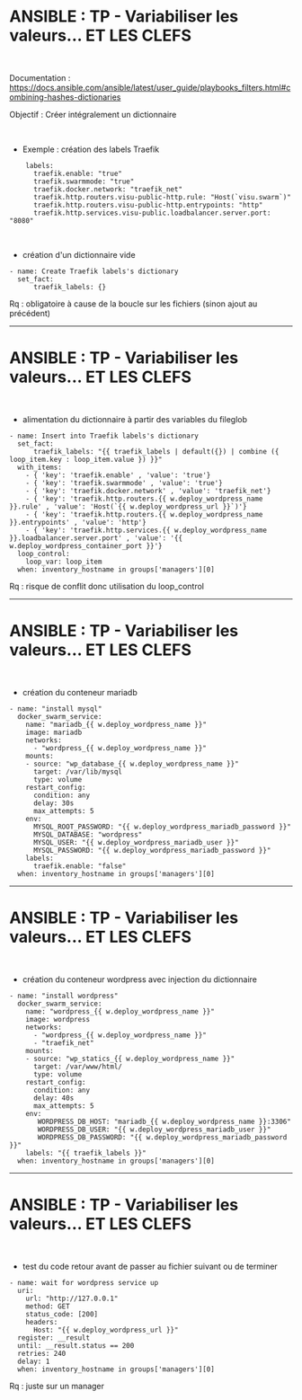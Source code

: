 

# ANSIBLE : TP - Variabiliser les valeurs... ET LES CLEFS


<br>

Documentation :
https://docs.ansible.com/ansible/latest/user_guide/playbooks_filters.html#combining-hashes-dictionaries

Objectif : Créer intégralement un dictionnaire

<br>

* Exemple : création des labels Traefik

```
    labels:
      traefik.enable: "true"
      traefik.swarmmode: "true"
      traefik.docker.network: "traefik_net"
      traefik.http.routers.visu-public-http.rule: "Host(`visu.swarm`)"
      traefik.http.routers.visu-public-http.entrypoints: "http"
      traefik.http.services.visu-public.loadbalancer.server.port: "8080"
```

<br>

* création d'un dictionnaire vide

```
- name: Create Traefik labels's dictionary
  set_fact:
      traefik_labels: {}
```

Rq : obligatoire à cause de la boucle sur les fichiers (sinon ajout au précédent)

-----------------------------------------------------------------------------------------------------------------------------------

# ANSIBLE : TP - Variabiliser les valeurs... ET LES CLEFS


<br>

* alimentation du dictionnaire à partir des variables du fileglob

```
- name: Insert into Traefik labels's dictionary
  set_fact:
      traefik_labels: "{{ traefik_labels | default({}) | combine ({ loop_item.key : loop_item.value }) }}"
  with_items:
    - { 'key': 'traefik.enable' , 'value': 'true'}
    - { 'key': 'traefik.swarmmode' , 'value': 'true'}
    - { 'key': 'traefik.docker.network' , 'value': 'traefik_net'}
    - { 'key': 'traefik.http.routers.{{ w.deploy_wordpress_name }}.rule' , 'value': 'Host(`{{ w.deploy_wordpress_url }}`)'}
    - { 'key': 'traefik.http.routers.{{ w.deploy_wordpress_name }}.entrypoints' , 'value': 'http'}
    - { 'key': 'traefik.http.services.{{ w.deploy_wordpress_name }}.loadbalancer.server.port' , 'value': '{{ w.deploy_wordpress_container_port }}'}
  loop_control:
    loop_var: loop_item
  when: inventory_hostname in groups['managers'][0]
```

Rq : risque de conflit donc utilisation du loop_control

-----------------------------------------------------------------------------------------------------------------------------------

# ANSIBLE : TP - Variabiliser les valeurs... ET LES CLEFS

<br>

* création du conteneur mariadb

```
- name: "install mysql"
  docker_swarm_service:
    name: "mariadb_{{ w.deploy_wordpress_name }}"
    image: mariadb
    networks:
      - "wordpress_{{ w.deploy_wordpress_name }}"
    mounts:
    - source: "wp_database_{{ w.deploy_wordpress_name }}"
      target: /var/lib/mysql
      type: volume
    restart_config:
      condition: any
      delay: 30s
      max_attempts: 5
    env:
      MYSQL_ROOT_PASSWORD: "{{ w.deploy_wordpress_mariadb_password }}"
      MYSQL_DATABASE: "wordpress"
      MYSQL_USER: "{{ w.deploy_wordpress_mariadb_user }}"
      MYSQL_PASSWORD: "{{ w.deploy_wordpress_mariadb_password }}"
    labels:
      traefik.enable: "false"
  when: inventory_hostname in groups['managers'][0]
```

-----------------------------------------------------------------------------------------------------------------------------------

# ANSIBLE : TP - Variabiliser les valeurs... ET LES CLEFS

<br>

* création du conteneur wordpress avec injection du dictionnaire

```
- name: "install wordpress"
  docker_swarm_service:
    name: "wordpress_{{ w.deploy_wordpress_name }}"
    image: wordpress
    networks:
      - "wordpress_{{ w.deploy_wordpress_name }}"
      - "traefik_net"
    mounts:
    - source: "wp_statics_{{ w.deploy_wordpress_name }}"
      target: /var/www/html/
      type: volume
    restart_config:
      condition: any
      delay: 40s
      max_attempts: 5
    env:
       WORDPRESS_DB_HOST: "mariadb_{{ w.deploy_wordpress_name }}:3306"
       WORDPRESS_DB_USER: "{{ w.deploy_wordpress_mariadb_user }}"
       WORDPRESS_DB_PASSWORD: "{{ w.deploy_wordpress_mariadb_password }}"
    labels: "{{ traefik_labels }}"
  when: inventory_hostname in groups['managers'][0]
```

-----------------------------------------------------------------------------------------------------------------------------------

# ANSIBLE : TP - Variabiliser les valeurs... ET LES CLEFS


<br>

* test du code retour avant de passer au fichier suivant ou de terminer

```
- name: wait for wordpress service up
  uri:
    url: "http://127.0.0.1"
    method: GET
    status_code: [200]
    headers:
      Host: "{{ w.deploy_wordpress_url }}"
  register: __result
  until: __result.status == 200
  retries: 240
  delay: 1
  when: inventory_hostname in groups['managers'][0]
```

Rq : juste sur un manager
